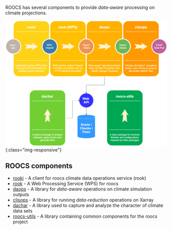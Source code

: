 ROOCS has several components to provide *data-aware* processing on climate projections.

![roocs components](/images/roocs.png){:class="img-responsive"}

## ROOCS components

* [rooki](https://rooki.readthedocs.io/en/latest/) - A client for roocs climate data operations service (rook)
* [rook](https://rook-wps.readthedocs.io/en/latest/) - A Web Processing Service (WPS) for roocs
* [daops](https://github.com/roocs/daops) - A library for *data-aware* operations on climate simulation outputs
* [clisops](https://clisops.readthedocs.io/en/latest/) - A library for running *data-reduction* operations on Xarray
* [dachar](https://github.com/roocs/dachar) - A library used to capture and analyze the character of climate data sets
* [roocs-utils](https://roocs-utils.readthedocs.io/en/latest/) - A library containing common components for the roocs project
